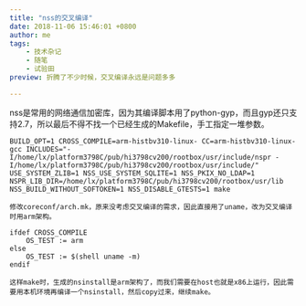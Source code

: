 ```yaml
---
title: "nss的交叉编译"
date: 2018-11-06 15:46:01 +0800
author: me
tags:
    - 技术杂记
    - 随笔
    - 试验田
preview: 折腾了不少时候，交叉编译永远是问题多多

---
```


​	nss是常用的网络通信加密库，因为其编译脚本用了python-gyp，而且gyp还只支持2.7，所以最后不得不找一个已经生成的Makefile，手工指定一堆参数。
```
BUILD_OPT=1 CROSS_COMPILE=arm-histbv310-linux- CC=arm-histbv310-linux-gcc INCLUDES="-I/home/lx/platform3798C/pub/hi3798cv200/rootbox/usr/include/nspr -I/home/lx/platform3798C/pub/hi3798cv200/rootbox/usr/include/" USE_SYSTEM_ZLIB=1 NSS_USE_SYSTEM_SQLITE=1 NSS_PKIX_NO_LDAP=1 NSPR_LIB_DIR=/home/lx/platform3798C/pub/hi3798cv200/rootbox/usr/lib NSS_BUILD_WITHOUT_SOFTOKEN=1 NSS_DISABLE_GTESTS=1 make
```
    修改coreconf/arch.mk，原来没考虑交叉编译的需求，因此直接用了uname，改为交叉编译时用arm架构。
```
ifdef CROSS_COMPILE
    OS_TEST := arm
else
    OS_TEST := $(shell uname -m)
endif
```
    这样make时，生成的nsinstall是arm架构了，而我们需要在host也就是x86上运行，因此需要用本机环境再编译一个nsinstall，然后copy过来，继续make。


